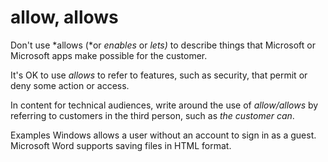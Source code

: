 # allow, allows

Don't use *allows (*or *enables* or *lets)* to describe things that Microsoft or Microsoft apps make possible for the customer. 

It's OK to use *allows* to refer to features, such as security, that permit or deny some action or access. 

In content for technical audiences, write around the use of *allow/allows* by referring to customers in the third person, such as *the customer can*.

Examples
Windows allows a user without an account to sign in as a guest. 
Microsoft Word supports saving files in HTML format. 
